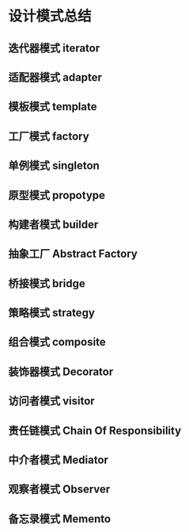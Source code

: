 # 设计模式总结

## 迭代器模式 iterator

## 适配器模式 adapter

## 模板模式 template

## 工厂模式 factory

## 单例模式 singleton

## 原型模式 propotype

## 构建者模式 builder

## 抽象工厂 Abstract Factory 

## 桥接模式 bridge

## 策略模式 strategy

## 组合模式 composite

## 装饰器模式 Decorator

## 访问者模式 visitor

## 责任链模式 Chain Of Responsibility

## 中介者模式 Mediator

## 观察者模式 Observer

## 备忘录模式 Memento
